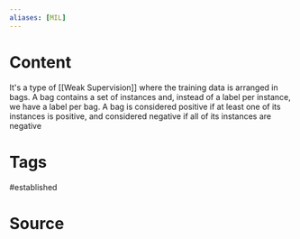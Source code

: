 ```yaml
---
aliases: [MIL]
---
```

# Content
It's a type of [[Weak Supervision]] where the training data is arranged in bags. A bag contains a set of instances and, instead of a label per instance, we have a label per bag. A bag is considered positive if at least one of its instances is positive, and considered negative if all of its instances are negative

# Tags
#established 

# Source

